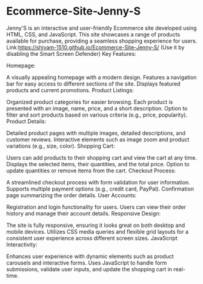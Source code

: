 # Ecommerce-Site-Jenny-S
Jenny'S is an interactive and user-friendly Ecommerce site developed using HTML, CSS, and JavaScript. This site showcases a range of products available for purchase, providing a seamless shopping experience for users.
Link:https://shivam-1510.github.io/Ecommerce-Site-Jenny-S/
(Use it by disabling the Smart Screen Defender)
Key Features:

Homepage:

A visually appealing homepage with a modern design.
Features a navigation bar for easy access to different sections of the site.
Displays featured products and current promotions.
Product Listings:

Organized product categories for easier browsing.
Each product is presented with an image, name, price, and a short description.
Option to filter and sort products based on various criteria (e.g., price, popularity).
Product Details:

Detailed product pages with multiple images, detailed descriptions, and customer reviews.
Interactive elements such as image zoom and product variations (e.g., size, color).
Shopping Cart:

Users can add products to their shopping cart and view the cart at any time.
Displays the selected items, their quantities, and the total price.
Option to update quantities or remove items from the cart.
Checkout Process:

A streamlined checkout process with form validation for user information.
Supports multiple payment options (e.g., credit card, PayPal).
Confirmation page summarizing the order details.
User Accounts:

Registration and login functionality for users.
Users can view their order history and manage their account details.
Responsive Design:

The site is fully responsive, ensuring it looks great on both desktop and mobile devices.
Utilizes CSS media queries and flexible grid layouts for a consistent user experience across different screen sizes.
JavaScript Interactivity:

Enhances user experience with dynamic elements such as product carousels and interactive forms.
Uses JavaScript to handle form submissions, validate user inputs, and update the shopping cart in real-time.
